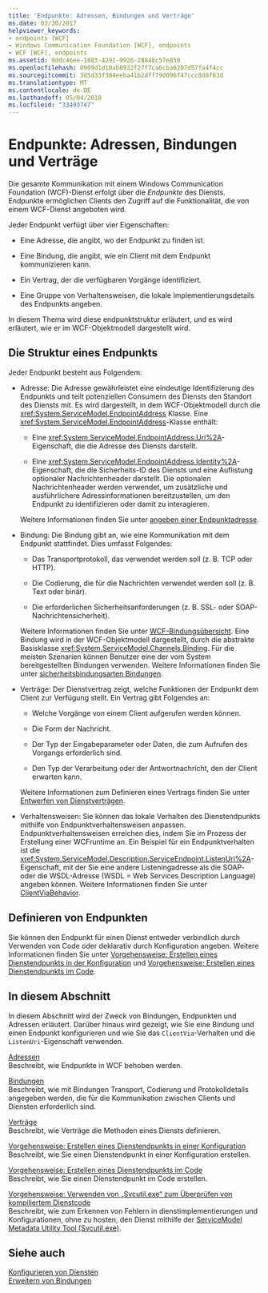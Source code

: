 ```yaml
---
title: 'Endpunkte: Adressen, Bindungen und Verträge'
ms.date: 03/30/2017
helpviewer_keywords:
- endpoints [WCF]
- Windows Communication Foundation [WCF], endpoints
- WCF [WCF], endpoints
ms.assetid: 9ddc46ee-1883-4291-9926-28848c57e858
ms.openlocfilehash: 0909d1d10ab8932f27f7ca6cba6207d57fa4f4cc
ms.sourcegitcommit: 3d5d33f384eeba41b2dff79d096f47ccc8d8f03d
ms.translationtype: MT
ms.contentlocale: de-DE
ms.lasthandoff: 05/04/2018
ms.locfileid: "33493747"
---
```

# <a name="endpoints-addresses-bindings-and-contracts"></a>Endpunkte: Adressen, Bindungen und Verträge
Die gesamte Kommunikation mit einem Windows Communication Foundation (WCF)-Dienst erfolgt über die *Endpunkte* des Diensts. Endpunkte ermöglichen Clients den Zugriff auf die Funktionalität, die von einem WCF-Dienst angeboten wird.  
  
 Jeder Endpunkt verfügt über vier Eigenschaften:  
  
-   Eine Adresse, die angibt, wo der Endpunkt zu finden ist.  
  
-   Eine Bindung, die angibt, wie ein Client mit dem Endpunkt kommunizieren kann.  
  
-   Ein Vertrag, der die verfügbaren Vorgänge identifiziert.  
  
-   Eine Gruppe von Verhaltensweisen, die lokale Implementierungsdetails des Endpunkts angeben.  
  
 In diesem Thema wird diese endpunktstruktur erläutert, und es wird erläutert, wie er im WCF-Objektmodell dargestellt wird.  
  
## <a name="the-structure-of-an-endpoint"></a>Die Struktur eines Endpunkts  
 Jeder Endpunkt besteht aus Folgendem:  
  
-   Adresse: Die Adresse gewährleistet eine eindeutige Identifizierung des Endpunkts und teilt potenziellen Consumern des Diensts den Standort des Diensts mit. Es wird dargestellt, in dem WCF-Objektmodell durch die <xref:System.ServiceModel.EndpointAddress> Klasse. Eine <xref:System.ServiceModel.EndpointAddress>-Klasse enthält:  
  
    -   Eine <xref:System.ServiceModel.EndpointAddress.Uri%2A>-Eigenschaft, die die Adresse des Diensts darstellt.  
  
    -   Eine <xref:System.ServiceModel.EndpointAddress.Identity%2A>-Eigenschaft, die die Sicherheits-ID des Diensts und eine Auflistung optionaler Nachrichtenheader darstellt. Die optionalen Nachrichtenheader werden verwendet, um zusätzliche und ausführlichere Adressinformationen bereitzustellen, um den Endpunkt zu identifizieren oder damit zu interagieren.  
  
     Weitere Informationen finden Sie unter [angeben einer Endpunktadresse](../../../../docs/framework/wcf/specifying-an-endpoint-address.md).  
  
-   Bindung: Die Bindung gibt an, wie eine Kommunikation mit dem Endpunkt stattfindet. Dies umfasst Folgendes:  
  
    -   Das Transportprotokoll, das verwendet werden soll (z.&#160;B. TCP oder HTTP).  
  
    -   Die Codierung, die für die Nachrichten verwendet werden soll (z.&#160;B. Text oder binär).  
  
    -   Die erforderlichen Sicherheitsanforderungen (z.&#160;B. SSL- oder SOAP-Nachrichtensicherheit).  
  
     Weitere Informationen finden Sie unter [WCF-Bindungsübersicht](../../../../docs/framework/wcf/bindings-overview.md). Eine Bindung wird in der WCF-Objektmodell dargestellt, durch die abstrakte Basisklasse <xref:System.ServiceModel.Channels.Binding>. Für die meisten Szenarien können Benutzer eine der vom System bereitgestellten Bindungen verwenden. Weitere Informationen finden Sie unter [sicherheitsbindungsarten Bindungen](../../../../docs/framework/wcf/system-provided-bindings.md).  
  
-   Verträge: Der Dienstvertrag zeigt, welche Funktionen der Endpunkt dem Client zur Verfügung stellt. Ein Vertrag gibt Folgendes an:  
  
    -   Welche Vorgänge von einem Client aufgerufen werden können.  
  
    -   Die Form der Nachricht.  
  
    -   Der Typ der Eingabeparameter oder Daten, die zum Aufrufen des Vorgangs erforderlich sind.  
  
    -   Den Typ der Verarbeitung oder der Antwortnachricht, den der Client erwarten kann.  
  
     Weitere Informationen zum Definieren eines Vertrags finden Sie unter [Entwerfen von Dienstverträgen](../../../../docs/framework/wcf/designing-service-contracts.md).  
  
-   Verhaltensweisen: Sie können das lokale Verhalten des Dienstendpunkts mithilfe von Endpunktverhaltensweisen anpassen. Endpunktverhaltensweisen erreichen dies, indem Sie im Prozess der Erstellung einer WCFruntime an. Ein Beispiel für ein Endpunktverhalten ist die <xref:System.ServiceModel.Description.ServiceEndpoint.ListenUri%2A>-Eigenschaft, mit der Sie eine andere Listeningadresse als die SOAP- oder die WSDL-Adresse (WSDL = Web Services Description Language) angeben können. Weitere Informationen finden Sie unter [ClientViaBehavior](../../../../docs/framework/wcf/diagnostics/wmi/clientviabehavior.md).  
  
## <a name="defining-endpoints"></a>Definieren von Endpunkten  
 Sie können den Endpunkt für einen Dienst entweder verbindlich durch Verwenden von Code oder deklarativ durch Konfiguration angeben. Weitere Informationen finden Sie unter [Vorgehensweise: Erstellen eines Dienstendpunkts in der Konfiguration](../../../../docs/framework/wcf/feature-details/how-to-create-a-service-endpoint-in-configuration.md) und [Vorgehensweise: Erstellen eines Dienstendpunkts im Code](../../../../docs/framework/wcf/feature-details/how-to-create-a-service-endpoint-in-code.md).  
  
## <a name="in-this-section"></a>In diesem Abschnitt  
 In diesem Abschnitt wird der Zweck von Bindungen, Endpunkten und Adressen erläutert. Darüber hinaus wird gezeigt, wie Sie eine Bindung und einen Endpunkt konfigurieren und wie Sie das `ClientVia`-Verhalten und die `ListenUri`-Eigenschaft verwenden.  
  
 [Adressen](../../../../docs/framework/wcf/feature-details/endpoint-addresses.md)  
 Beschreibt, wie Endpunkte in WCF behoben werden.  
  
 [Bindungen](../../../../docs/framework/wcf/feature-details/bindings.md)  
 Beschreibt, wie mit Bindungen Transport, Codierung und Protokolldetails angegeben werden, die für die Kommunikation zwischen Clients und Diensten erforderlich sind.  
  
 [Verträge](../../../../docs/framework/wcf/feature-details/contracts.md)  
 Beschreibt, wie Verträge die Methoden eines Diensts definieren.  
  
 [Vorgehensweise: Erstellen eines Dienstendpunkts in einer Konfiguration](../../../../docs/framework/wcf/feature-details/how-to-create-a-service-endpoint-in-configuration.md)  
 Beschreibt, wie Sie einen Dienstendpunkt in einer Konfiguration erstellen.  
  
 [Vorgehensweise: Erstellen eines Dienstendpunkts im Code](../../../../docs/framework/wcf/feature-details/how-to-create-a-service-endpoint-in-code.md)  
 Beschreibt, wie Sie einen Dienstendpunkt im Code erstellen.  
  
 [Vorgehensweise: Verwenden von „Svcutil.exe“ zum Überprüfen von kompiliertem Dienstcode](../../../../docs/framework/wcf/feature-details/how-to-use-svcutil-exe-to-validate-compiled-service-code.md)  
 Beschreibt, wie zum Erkennen von Fehlern in dienstimplementierungen und Konfigurationen, ohne zu hosten, den Dienst mithilfe der [ServiceModel Metadata Utility Tool (Svcutil.exe)](../../../../docs/framework/wcf/servicemodel-metadata-utility-tool-svcutil-exe.md).  
  
## <a name="see-also"></a>Siehe auch  
 [Konfigurieren von Diensten](../../../../docs/framework/wcf/configuring-services.md)  
 [Erweitern von Bindungen](../../../../docs/framework/wcf/extending/extending-bindings.md)
